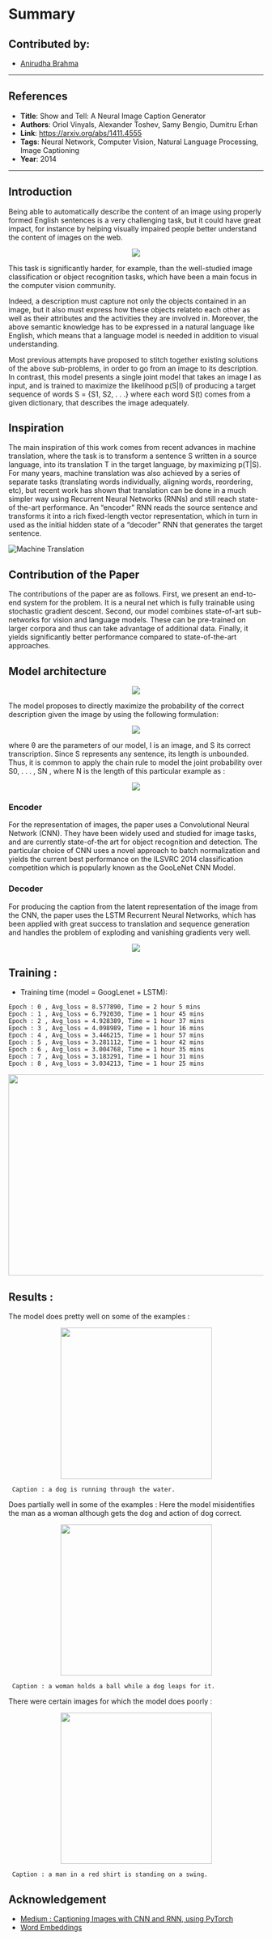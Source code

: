 # Summary

## Contributed by:
* [Anirudha Brahma](https://github.com/anirbrhm)
___

## References

* **Title**: Show and Tell: A Neural Image Caption Generator
* **Authors**: Oriol Vinyals, Alexander Toshev, Samy Bengio, Dumitru Erhan
* **Link**: https://arxiv.org/abs/1411.4555
* **Tags**: Neural Network, Computer Vision, Natural Language Processing, Image Captioning 
* **Year**: 2014
___

## Introduction
Being able to automatically describe the content of an image using properly formed English sentences is a very challenging task, but it could have great impact, for instance by helping visually impaired people better understand the content of images on the web.
<p align="center">
  <img src="https://cdn.analyticsvidhya.com/wp-content/uploads/2018/03/example.png">
</p>

This task is significantly harder, for example, than the well-studied image classification or object recognition tasks, which have been a main focus in the computer vision community. 

Indeed, a description must capture not only the objects contained in an image, but it also must express how these objects relateto each other as well as their attributes and the activities they are involved in. Moreover, the above semantic knowledge has to be expressed in a natural language like English, which means that a language model is needed in addition to visual understanding.

Most previous attempts have proposed to stitch together existing solutions of the above sub-problems, in order to go from an image to its description. In contrast, this model presents a single joint model that takes an image I as input, and is trained to maximize the likelihood p(S|I) of producing a target sequence of words S = {S1, S2, . . .} where each word S(t) comes from a given dictionary, that describes the image adequately. 

## Inspiration 
The main inspiration of this work comes from recent advances in machine translation, where the task is to transform a sentence S written in a source language, into its translation T in the target language, by maximizing p(T|S). For many years, machine translation was also achieved by a series of separate tasks (translating words individually, aligning words, reordering, etc), but recent work has shown that translation can be done in a much simpler way using Recurrent Neural Networks (RNNs) and still reach state-of the-art performance. An “encoder” RNN reads the source sentence and transforms it into a rich fixed-length vector representation, which in turn in used as the initial
hidden state of a “decoder” RNN that generates the target sentence.

<img src="https://miro.medium.com/max/4000/0*UldQZaGB0w3omI3Y.png" alt="Machine Translation"/>

## Contribution of the Paper 
The contributions of the paper are as follows. 
First, we present an end-to-end system for the problem. It is a neural net which is fully trainable using stochastic gradient descent. Second, our model combines state-of-art sub-networks for vision and language models. These can be pre-trained on larger corpora and thus can take advantage of additional data. Finally, it yields significantly better performance compared to state-of-the-art approaches. 

## Model architecture
<p align="center">
  <img src="assets/paper_model.png">
</p>
The model proposes to directly maximize the probability of the correct description given the image by using the following formulation:
<p align="center">
  <img src="assets/paper_parameters.png">
</p>
where θ are the parameters of our model, I is an image, and S its correct transcription. Since S represents any sentence, its length is unbounded. Thus, it is common to apply the chain rule to model the joint probability over S0, . . . , SN , where N is the length of this particular example as : 
<p align="center">
  <img src="assets/paper_loss.png">
</p>



### Encoder 
For the representation of images, the paper uses a Convolutional Neural Network (CNN). They have been widely used and studied for image tasks, and are currently state-of-the art
for object recognition and detection. The particular choice of CNN uses a novel approach to batch normalization and yields the current best performance on the ILSVRC 2014
classification competition which is popularly known as the GooLeNet CNN Model. 

### Decoder 
For producing the caption from the latent representation of the image from the CNN, the paper uses the LSTM Recurrent Neural Networks, which has been applied with great success
to translation and sequence generation and handles the problem of exploding and vanishing gradients very well. 
<p align="center">
  <img src="assets/LSTM_image.png">
</p>

## Training :
* Training time (model = GoogLenet + LSTM):
<pre><code>Epoch : 0 , Avg_loss = 8.577890, Time = 2 hour 5 mins 
Epoch : 1 , Avg_loss = 6.792030, Time = 1 hour 45 mins 
Epoch : 2 , Avg_loss = 4.928389, Time = 1 hour 37 mins 
Epoch : 3 , Avg_loss = 4.098989, Time = 1 hour 16 mins 
Epoch : 4 , Avg_loss = 3.446215, Time = 1 hour 57 mins 
Epoch : 5 , Avg_loss = 3.281112, Time = 1 hour 42 mins 
Epoch : 6 , Avg_loss = 3.004768, Time = 1 hour 35 mins 
Epoch : 7 , Avg_loss = 3.183291, Time = 1 hour 31 mins 
Epoch : 8 , Avg_loss = 3.034213, Time = 1 hour 25 mins  </code></pre>
<p align="center">
  <img width="697" height="398" src="assets/training_loss_plot.png">
</p>

## Results : 
The model does pretty well on some of the examples : 
<p align="center">
  <img width="299" height="299" src="assets/dog.jpg">
</p>
<pre><code> Caption : a dog is running through the water. </code></pre> 

Does partially well in some of the examples : Here the model misidentifies the man as a woman although gets the dog and action of dog correct. 
<p align="center">
  <img width="299" height="299" src="assets/man and dog.jpg">
</p>
<pre><code> Caption : a woman holds a ball while a dog leaps for it. </code></pre> 

There were certain images for which the model does poorly : 
<p align="center">
  <img width="299" height="299" src="assets/child.jpg">
</p>
<pre><code> Caption : a man in a red shirt is standing on a swing. </code></pre> 

## Acknowledgement
- [Medium : Captioning Images with CNN and RNN, using PyTorch](https://medium.com/@stepanulyanin/captioning-images-with-pytorch-bc592e5fd1a3)
- [Word Embeddings](https://pytorch.org/tutorials/beginner/nlp/word_embeddings_tutorial.html)
